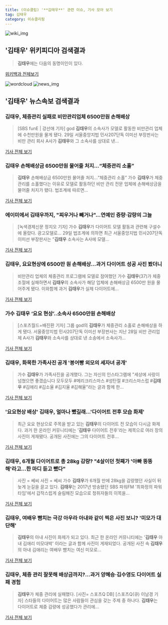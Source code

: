 ```yaml
---
title: (이슈클립) '**김태우**' 관련 이슈, 기사 모아 보기
tag: 김태우
category: 이슈클리핑
---
```

![wiki_img](https://user-images.githubusercontent.com/42597476/44503234-41136a80-a6d0-11e8-9071-6fc6418eafe4.png)
## **'**김태우**'** 위키피디아 검색결과
>**김태우**에는 다음의 동명이인이 있다.

<a href="https://ko.wikipedia.org/wiki/김태우" target="_blank">위키백과 전체보기</a>

![wordcloud](https://s3.ap-northeast-2.amazonaws.com/lyrics101-wordcloud/2018-08-29-1535510053.png)
![news_img](https://user-images.githubusercontent.com/42597476/44507050-1206f400-a6e4-11e8-8d98-7ffbfebb353f.png)
## **'**김태우**'** 뉴스속보 검색결과
### **김태우**, 체중관리 실패로 비만관리업체 6500만원 손해배상

>[SBS funE | 강선애 기자] god **김태우**의 소속사가 모델로 활동한 비만관리 업체에 수천만원을 물게 됐다. 29일 서울중앙지법 민사207단독 이미선 부장판사는 비만 관리 회사 A사가 **김태우**와 그 소속사를 상대로 낸...

<a href="http://sbsfune.sbs.co.kr/news/news_content.jsp?article_id=E10009190503" target="_blank">기사 전체 보기</a>

### **김태우** 손해배상금 6500만원 물어줄 처지…“체중관리 소홀”

>**김태우** 손해배상금 6500만원 물어줄 처지…“체중관리 소홀” 가수 **김태우**가 체중 관리를 소홀했다는 이유로 모델로 활동하던 비만 관리 전문 업체에 손해배상금을 물어줄 처지가 됐다. 법조계에 따르면...

<a href="http://sports.donga.com/3/all/20180829/91729478/2" target="_blank">기사 전체 보기</a>

### 에이미에서 **김태우**까지, "찌우거나 빼거나"…연예인 증량·감량의 그늘

>[녹색경제신문 정지오 기자] 가수 **김태우**가 다이어트 모델 활동과 관련해 구설수에 올랐다. 광고모델로... 29일 법조계에 의하면 최근 서울중앙지법 민사207단독 이미선 부장판사는 "**김태우** 소속사는 A사에 모델...

<a href="http://www.greened.kr/news/articleView.html?idxno=73390" target="_blank">기사 전체 보기</a>

### **김태우**, 요요현상에 6500만 원 손해배상...과거 다이어트 성공 사진 봤더니

>비만관리 업체의 체중관리 프로그램에 모델로 참여했던 가수 **김태우**(37)가 체중 조절에 실패하면서 **김태우**의 소속사가 해당 업체에 손해배상금 6500만 원을 물어주게 됐다. 이와함께 과거 **김태우**가 실제 다이어트에...

<a href="http://www.kookje.co.kr/news2011/asp/newsbody.asp?code=0500&key=20180829.99099013474" target="_blank">기사 전체 보기</a>

### 가수 **김태우** ‘요요 현상’..소속사 6500만원 손해배상

>[스포츠월드=배진환 기자] 그룹 god의 **김태우**가 체중관리 소홀로 손해배상을 하게 됐다. 서울중앙지법 민사207단독 이미선 부장판사는 지난 28일 비만 관리업체 A사가 **김태우**와 소속사를 상대로 낸 소송에서 소속사가...

<a href="http://www.sportsworldi.com/content/html/2018/08/29/20180829615629.html" target="_blank">기사 전체 보기</a>

### **김태우**, 화목한 가족사진 공개 '붕어빵 외모의 세자녀 공개'

>가수 **김태우**가 가족사진을 공개했다. 그는 자신의 인스타그램에 "세상에 사랑이 넘쳤으면 좋겠습니다 모두모두 #메리크리스마스 #성탄절 #크리스마스럽 #**김태우** #김애리 #김소율 #김지율 #김해율"라는 글과 함께 한...

<a href="http://daily.hankooki.com/lpage/entv/201808/dh20180829105842139020.htm" target="_blank">기사 전체 보기</a>

### '요요현상 배상' **김태우**, 얼마나 뺐길래…'다이어트 전후 모습 화제'

>최근 요요 현상으로 주목을 받고 있는 **김태우**의 다이어트 전 모습이 다시금 화제다. 과거 한 온라인 커뮤니티에는 '**김태우** 다이어트 전후'라는 제목으로 여러 장의 사진이 게재됐다. 공개된 사진에는 그의 다이어트 전후...

<a href="http://www.topstarnews.net/news/articleView.html?idxno=472883" target="_blank">기사 전체 보기</a>

### **김태우**, 6개월 다이어트로 총 28kg 감량? "4살이던 첫째가 '아빠 뚱뚱해'라고…한 마디 듣고 뺐다"

>사진 = 쎄씨 사진 = 쎄씨 가수 **김태우**가 6개월 만에 28kg을 감량했던 사실이 뒤늦게 눈길을 끌고 있다. **김태우**는 2017년 방송됐던 SBS 파워FM '최화정의 파워타임'에서 갑작스럽게 슬림해진 모습으로 청취자들의 이목을...

<a href="http://www.sjbnews.com/news/articleView.html?idxno=616872" target="_blank">기사 전체 보기</a>

### **김태우**, 여배우 뺨치는 극강 아우라 아내와 같이 찍은 사진 보니? '미모가 대단해'

>**김태우**의 아내 사진이 화제가 되고 있다. 최근 한 온라인 커뮤니티에는 '**김태우** 아내 김애리 미모대박' 이라는 글과 함께 사진이 게재되었다. 공개된 사진 속 **김태우**의 아내 김애리는 여배우 뺨치는 여신 미모로...

<a href="http://www.joongdo.co.kr/main/view.php?key=20180829001023419" target="_blank">기사 전체 보기</a>

### **김태우**, 체중 관리 잘못해 배상금까지?...과거 양혜승·김수영도 다이어트 실패 경험

>**김태우**가 체중 관리에 실패했다. [사진= 스포츠Q DB] [스포츠Q(큐) 이남경 기자] 스타들의 다이어트는 많은 사람들이 관심을 갖는 주제 중 하나다.  **김태우**는 다이어트로 체중 감량에 성공했다가 관리에...

<a href="http://www.sportsq.co.kr/news/articleView.html?idxno=300512" target="_blank">기사 전체 보기</a>


